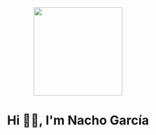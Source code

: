 <div id="header" align="center">
  <img src="https://media.giphy.com/media/26BGIqWh2R1fi6JDa/giphy.gif" width="200" />
  <h1 align="center"> Hi 👋🏼, I'm Nacho García</h1>
</div>
<!--
**nacho-garcia/nacho-garcia** is a ✨ _special_ ✨ repository because its `README.md` (this file) appears on your GitHub profile.

Here are some ideas to get you started:

- 🔭 I’m currently working on ...
- 🌱 I’m currently learning ...
- 👯 I’m looking to collaborate on ...
- 🤔 I’m looking for help with ...
- 💬 Ask me about ...
- 📫 How to reach me: ...
- 😄 Pronouns: ...
- ⚡ Fun fact: ...
-->
